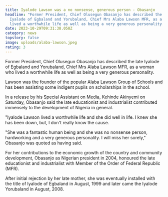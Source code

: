 ```yaml
---
title: Iyalode Lawson was a no nonsense, generous person - Obasanjo
headline: "Former President, Chief Olusegun Obasanjo has described the late
  Iyalode of Egbaland and Yorubaland, Chief Mrs Alaba Lawson MFR, as a woman who
  lived a worthwhile life as well as being a very generous personality. "
date: 2023-10-29T09:31:38.058Z
category: news
topstory: false
image: uploads/alaba-lawson.jpeg
rating: 3
---
```

Former President, Chief Olusegun Obasanjo has described the late Iyalode of Egbaland and Yorubaland, Chief Mrs Alaba Lawson MFR, as a woman who lived a worthwhile life as well as being a very generous personality. 



Lawson was the founder of the popular Alaba Lawson Group of Schools and has been assisting some indigent pupils on scholarships in the school.



In a release by his Special Assistant on Media, Kehinde Akinyemi on Saturday,  Obasanjo said the late educationist and industrialist contributed immensely to the development of Nigeria in general. 



"Iyalode Lawson lived a worthwhile life and she did well in life. I knew she has been down, but, I don't really know the cause. 



"She was a fantastic human being and she was no nonsense person, hardworking and a very generous personality. I will miss her sorely," Obasanjo was quoted as having said. 



For her contributions to the economic growth of the country and community development, Obasanjo as Nigerian president in 2004, honoured the late educationist and industrialist with Member of the Order of Federal Republic (MFR).



After initial rejection by her late mother, she was eventually installed with the title of Iyalode of Egbaland in August, 1999 and later came the Iyalode Yorubaland in August, 2008.